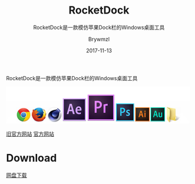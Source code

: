 ﻿---
layout:     post
title:      RocketDock
subtitle:   RocketDock是一款模仿苹果Dock栏的Windows桌面工具
date:       2017-11-13
author:     Brywmzl
header-img: img/post-bg-debug.png
tags: 
categories: [系统工具]
---
RocketDock是一款模仿苹果Dock栏的Windows桌面工具

<!--more-->

![](/img/RocketDock/0.png)

[旧官方网站](http://rocketdock.com/)
[官方网站](https://punklabs.com/)

# Download
[网盘下载](http://pan.baidu.com/s/1i3CJ8pf)
